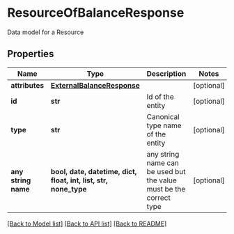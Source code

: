 # ResourceOfBalanceResponse

Data model for a Resource

## Properties
Name | Type | Description | Notes
------------ | ------------- | ------------- | -------------
**attributes** | [**ExternalBalanceResponse**](ExternalBalanceResponse.md) |  | [optional] 
**id** | **str** | Id of the entity | [optional] 
**type** | **str** | Canonical type name of the entity | [optional] 
**any string name** | **bool, date, datetime, dict, float, int, list, str, none_type** | any string name can be used but the value must be the correct type | [optional]

[[Back to Model list]](../README.md#documentation-for-models) [[Back to API list]](../README.md#documentation-for-api-endpoints) [[Back to README]](../README.md)


